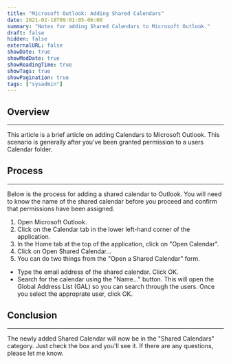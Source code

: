```yaml
---
title: "Microsoft Outlook: Adding Shared Calendars"
date: 2021-02-18T09:01:05-06:00
summary: "Notes for adding Shared Calendars to Microsoft Outlook."
draft: false
hidden: false
externalURL: false
showDate: true
showModDate: true
showReadingTime: true
showTags: true
showPagination: true
tags: ["sysadmin"]
---
```


## Overview
---

This article is a brief article on adding Calendars to Microsoft Outlook. 
This scenario is generally after you've been granted permission to a 
users Calendar folder.

## Process
---

Below is the process for adding a shared calendar to Outlook. You will 
need to know the name of the shared calendar before you proceed and confirm 
that permissions have been assigned.

1. Open Microsoft Outlook.
2. Click on the Calendar tab in the lower left-hand corner of the 
   application.
3. In the Home tab at the top of the application, click on "Open Calendar".
4. Click on Open Shared Calendar...
5. You can do two things from the "Open a Shared Calendar" form.
  - Type the email address of the shared calendar. Click OK.
  - Search for the calendar using the "Name..." button. This will open 
    the Global Address List (GAL) so you can search through the users. 
    Once you select the approprate user, click OK.

## Conclusion
---

The newly added Shared Calendar will now be in the "Shared Calendars" 
category. Just check the box and you'll see it. If there are any questions, 
please let me know.
